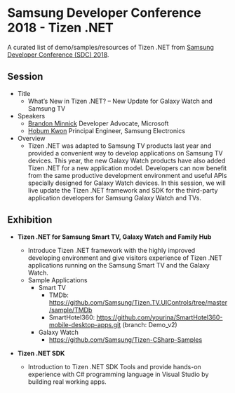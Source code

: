 # Samsung Developer Conference 2018 - Tizen .NET
A curated list of demo/samples/resources of Tizen .NET from [Samsung Developer Conference (SDC) 2018](https://www.samsungdeveloperconference.com/).

## Session

- Title
  - What’s New in Tizen .NET? – New Update for Galaxy Watch and Samsung TV
- Speakers
  - [Brandon Minnick](https://www.samsungdeveloperconference.com/speakers/?search=Brandon%20Minnick) Developer Advocate, Microsoft
  - [Hobum Kwon](https://www.samsungdeveloperconference.com/speakers/?search=Ho%20Bum%20Kwon) Principal Engineer, Samsung Electronics
- Overview
  - Tizen .NET was adapted to Samsung TV products last year and provided a convenient way to develop applications on Samsung TV devices. This year, the new Galaxy Watch products have also added Tizen .NET for a new application model. Developers can now benefit from the same productive development environment and useful APIs specially designed for Galaxy Watch devices. In this session, we will live update the Tizen .NET framework and SDK for the third-party application developers for Samsung Galaxy Watch and TVs.
 
## Exhibition
  
- **Tizen .NET for Samsung Smart TV, Galaxy Watch and Family Hub**
    - Introduce Tizen .NET framework with the highly improved developing environment and give visitors experience of Tizen .NET applications running on the Samsung Smart TV and the Galaxy Watch.
    - Sample Applications
      - Smart TV
        - TMDb: https://github.com/Samsung/Tizen.TV.UIControls/tree/master/sample/TMDb
        - SmartHotel360: https://github.com/yourina/SmartHotel360-mobile-desktop-apps.git (branch: Demo_v2)
      - Galaxy Watch
        - https://github.com/Samsung/Tizen-CSharp-Samples      


- **Tizen .NET SDK**
  - Introduction to Tizen .NET SDK Tools and provide hands-on experience with C# programming language in Visual Studio by building real working apps. 

